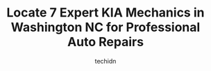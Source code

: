 ---
layout: ampstory
image: https://images.unsplash.com/photo-1653047256226-5abbfa82f1d7?ixlib=rb-4.0.3&ixid=MnwxMjA3fDB8MHxwaG90by1wYWdlfHx8fGVufDB8fHx8&auto=format&fit=crop&w=640&h=853&q=80
author: techidn
featured: false
description: Experience the excellence of automotive service by visiting the 7 best KIA Mechanic in Washington NC, USA. With their expertise, attention to detail, and commitment to customer satisfaction,
title: Locate 7 Expert KIA Mechanics in Washington NC for Professional Auto Repairs
cover:
   title: Locate 7 Expert KIA Mechanics in Washington NC for Professional Auto Repairs
   subtitle: Rickpate
   background: https://images.unsplash.com/photo-1653047256226-5abbfa82f1d7?ixlib=rb-4.0.3&ixid=MnwxMjA3fDB8MHxwaG90by1wYWdlfHx8fGVufDB8fHx8&auto=format&fit=crop&w=640&h=853&q=80

pages: 
 - layout: thirds
   top: <h1>#1 Warehouse Tire & Battery Sales</h1>
   bottom: "<p>I used to love this place, but they messed up my Honda Odyssey. I had them change the oil and put on new tires. The van started shaking so they replaced a rod and aligned</p>"
   background: https://www.knot35.com/toplist/wp-content/uploads/2023/06/best-kia-mechanic-1-in-washington-nc-1685834928.jpeg
   backgroundblur: true
 - layout: thirds
   top: <h1>#2 Carolina Ave 76</h1>
   bottom: "<p>710 Carolina Ave, Washington, NC 27889, United States</p>"
   background: https://www.knot35.com/toplist/wp-content/uploads/2023/06/best-kia-mechanic-2-in-washington-nc-1685834929.jpeg
   cta:
      link: https://www.knot35.com/toplist/locate-7-expert-kia-mechanics-in-washington-nc-for-professional-auto-repairs/
      text: Locate 7 Expert KIA Mechanics in Washington NC for Professional Auto Repairs
 - layout: thirds
   top: <h1>#3 Walmart Auto Care Centers</h1>
   bottom: "<p>570 Pamlico Plaza, Washington, NC 27889, United States</p>"
   background: https://www.knot35.com/toplist/wp-content/uploads/2023/06/best-kia-mechanic-3-in-washington-nc-1685834929.jpeg
   cta:
      link: https://www.knot35.com/toplist/locate-7-expert-kia-mechanics-in-washington-nc-for-professional-auto-repairs/
      text: Locate 7 Expert KIA Mechanics in Washington NC for Professional Auto Repairs
 - layout: thirds
   top: <h1>#4 Alligood Mechanical Services</h1>
   bottom: "<p>711 W 3rd St, Washington, NC 27889, United States</p>"
   background: https://images.unsplash.com/photo-1531169509526-f8f1fdaa4a67?ixlib=rb-4.0.3&ixid=MnwxMjA3fDB8MHxwaG90by1wYWdlfHx8fGVufDB8fHx8&auto=format&fit=crop&w=640&h=853&q=80
   cta:
      link: https://www.knot35.com/toplist/locate-7-expert-kia-mechanics-in-washington-nc-for-professional-auto-repairs/
      text: Locate 7 Expert KIA Mechanics in Washington NC for Professional Auto Repairs
 - layout: thirds
   top: <h1>#5 Expert Auto Repair</h1>
   bottom: "<p>327 W 5th St, Washington, NC 27889, United States</p>"
   background: https://images.unsplash.com/photo-1597773150796-e5c14ebecbf5?ixlib=rb-4.0.3&ixid=MnwxMjA3fDB8MHxwaG90by1wYWdlfHx8fGVufDB8fHx8&auto=format&fit=crop&w=640&h=853&q=80
   cta:
      link: https://www.knot35.com/toplist/locate-7-expert-kia-mechanics-in-washington-nc-for-professional-auto-repairs/
      text: Locate 7 Expert KIA Mechanics in Washington NC for Professional Auto Repairs
 - layout: thirds
   top: <h1>#6 Fifth Street Service Center</h1>
   bottom: "<p>425 Hackney Ave, Washington, NC 27889, United States</p>"
   background: https://images.unsplash.com/photo-1549241520-425e3dfc01cb?ixlib=rb-4.0.3&ixid=MnwxMjA3fDB8MHxwaG90by1wYWdlfHx8fGVufDB8fHx8&auto=format&fit=crop&w=640&h=853&q=80
   cta:
      link: https://www.knot35.com/toplist/locate-7-expert-kia-mechanics-in-washington-nc-for-professional-auto-repairs/
      text: Locate 7 Expert KIA Mechanics in Washington NC for Professional Auto Repairs
 - layout: thirds
   top: <h1>#7 Value Auto Repair</h1>
   bottom: "<p>962 W 3rd St, Washington, NC 27889, United States</p>"
   background: https://images.unsplash.com/photo-1462556791646-c201b8241a94?ixlib=rb-4.0.3&ixid=MnwxMjA3fDB8MHxwaG90by1wYWdlfHx8fGVufDB8fHx8&auto=format&fit=crop&w=640&h=853&q=80
   cta:
      link: https://www.knot35.com/toplist/locate-7-expert-kia-mechanics-in-washington-nc-for-professional-auto-repairs/
      text: Locate 7 Expert KIA Mechanics in Washington NC for Professional Auto Repairs
 - layout: thirds
   middle: Continue reading...
   background: https://images.unsplash.com/photo-1515405295579-ba7b45403062?ixlib=rb-4.0.3&ixid=MnwxMjA3fDB8MHxwaG90by1wYWdlfHx8fGVufDB8fHx8&auto=format&fit=crop&w=640&h=853&q=80
   cta:
      link: https://www.knot35.com/toplist/locate-7-expert-kia-mechanics-in-washington-nc-for-professional-auto-repairs/
      text: Locate 7 Expert KIA Mechanics in Washington NC for Professional Auto Repairs
      
---